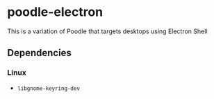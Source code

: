 # poodle-electron

This is a variation of Poodle that targets desktops using Electron Shell

## Dependencies

### Linux

- `libgnome-keyring-dev`
